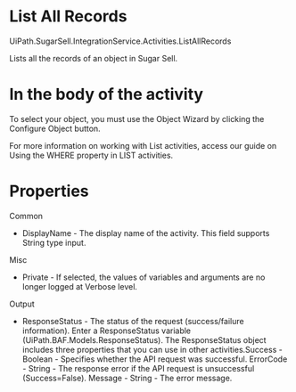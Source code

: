 ﻿# List All Records

UiPath.SugarSell.IntegrationService.Activities.ListAllRecords

Lists all the records of an object in Sugar Sell.

# In the body of the activity

To select your object, you must use the Object Wizard by clicking the Configure Object button.

For more information on working with List activities, access our guide on Using the WHERE property in LIST activities.

# Properties

Common

* DisplayName - The display name of the activity. This field supports String type input.

Misc

* Private - If selected, the values of variables and arguments are no longer logged at Verbose level.

Output

* ResponseStatus - The status of the request (success/failure information). Enter a ResponseStatus variable (UiPath.BAF.Models.ResponseStatus). The ResponseStatus object includes three properties that you can use in other activities.Success - Boolean - Specifies whether the API request was successful. ErrorCode - String - The response error if the API request is unsuccessful (Success=False). Message - String - The error message.
